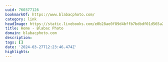 ```yaml
---
uuid: 760377126
bookmarkOf: https://www.blabacphoto.com/
category: link
headImage: https://static.livebooks.com/e0b28ae0f89d4bffb7bdbdf01d565a2e/i/c8966185126849ffb674ef4619c03c15/1/GCuCv726vxAVM9sgguVj4g/_RickRubin_Border.jpg?dpr=2
title: Home - Blabac Photo
domain: blabacphoto.com
description:
tags: []
date: '2024-03-27T12:23:46.474Z'
highlights:
---
```




